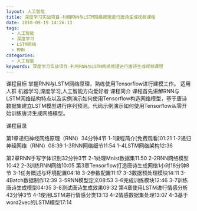 ```yaml
---
layout: 人工智能
title: 深度学习实战项目-利用RNN与LSTM网络原理进行唐诗生成视频课程
date: 2018-09-19 14:26:13
tags:
  - 人工智能
  - 深度学习
  - LSTM网络
  - RNN
categories:
  - 人工智能
keywords: 深度学习实战项目-利用RNN与LSTM网络原理进行唐诗生成视频课程
---
```

课程目标
掌握RNN与LSTM网络原理，熟练使用Tensorflow进行建模工作。
适用人群
机器学习,深度学习,人工智能方向爱好者
课程简介
课程首先讲解RNN与LSTM网络结构特点以及实例演示如何使用Tensorflow构造网络模型，基于唐诗数据集建立LSTM模型进行序列预测。代码示例演示如何使用Tensorflow从零开始训练唐诗生成网络模型。

课程目录

第1章递归神经网络原理（RNN）34分钟4节
1-1课程简介[免费观看]01:21
1-2递归神经网络（RNN）08:39
1-3RNN网络细节11:54
1-4LSTM网络架构12:36
<!-- more -->
第2章RNN手写字体识别32分钟3节
2-1处理Mnist数据集11:50
2-2RNN网络模型10:42
2-3训练RNN网络10:05
第3章Tensorflow打造唐诗生成网络1小时18分钟8节
3-1任务概述与环境配置04:18
3-2参数配置11:17
3-3数据预处理模块14:11
3-4Batch数据制作12:39
3-5RNN模型定义08:53
3-6完成训练模块12:46
3-7训练唐诗生成模型04:35
3-8测试唐诗生成效果09:32
第4章使用LSTM进行情感分析43分钟3节
4-1使用LSTM进行情感分类13:13
4-2情感数据集处理13:07
4-3基于word2vec的LSTM模型17:14
<div id="jspay" sid="acJcfdU5006" style="display:none">acJcfdU5006</div>
<script type="text/javascript" src="https://www.fageka.com/j.js"></script>
<script type="text/javascript" src="https://www.fageka.com/f.js" charset="utf-8"></script>
